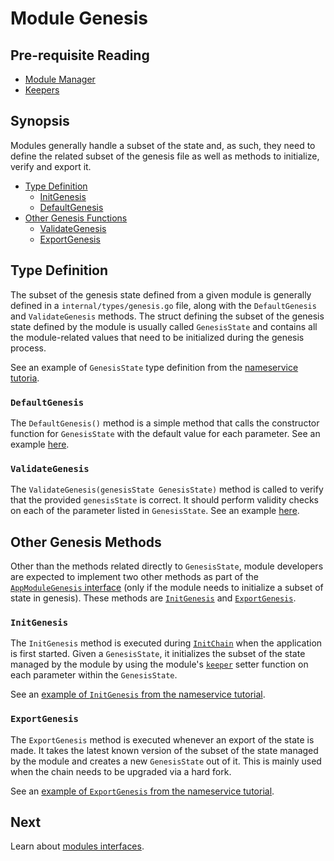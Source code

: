 # Module Genesis

## Pre-requisite Reading

- [Module Manager](./module-manager.md)
- [Keepers](./keeper.md)

## Synopsis

Modules generally handle a subset of the state and, as such, they need to define the related subset of the genesis file as well as methods to initialize, verify and export it. 

- [Type Definition](#type-definition)
    + [InitGenesis](#initgenesis)
    + [DefaultGenesis](#defaultgenesis)
- [Other Genesis Functions](#other-genesis-functions)
    + [ValidateGenesis](#validategenesis)
    + [ExportGenesis](#exportgenesis)

## Type Definition 

The subset of the genesis state defined from a given module is generally defined in a `internal/types/genesis.go` file, along with the `DefaultGenesis` and `ValidateGenesis` methods. The struct defining the subset of the genesis state defined by the module is usually called `GenesisState` and contains all the module-related values that need to be initialized during the genesis process. 

See an example of `GenesisState` type definition from the [nameservice tutoria](https://github.com/cosmos/sdk-application-tutorial/blob/master/x/nameservice/genesis.go#L10-L12). 

### `DefaultGenesis`

The `DefaultGenesis()` method is a simple method that calls the constructor function for `GenesisState` with the default value for each parameter. See an example [here](https://github.com/cosmos/sdk-application-tutorial/blob/master/x/nameservice/genesis.go#L14-L16). 

### `ValidateGenesis`

The `ValidateGenesis(genesisState GenesisState)` method is called to verify that the provided `genesisState` is correct. It should perform validity checks on each of the parameter listed in `GenesisState`. See an example [here](https://github.com/cosmos/sdk-application-tutorial/blob/master/x/nameservice/genesis.go#L18-L31).

## Other Genesis Methods

Other than the methods related directly to `GenesisState`, module developers are expected to implement two other methods as part of the [`AppModuleGenesis` interface](./module-manager.md#appmodulegenesis) (only if the module needs to initialize a subset of state in genesis). These methods are [`InitGenesis`](#initgenesis) and [`ExportGenesis`](#exportgenesis).

### `InitGenesis`

The `InitGenesis` method is executed during [`InitChain`](../core/baseapp.md#initchain) when the application is first started. Given a `GenesisState`, it initializes the subset of the state managed by the module by using the module's [`keeper`](./keeper.md) setter function on each parameter within the `GenesisState`. 

See an [example of `InitGenesis` from the nameservice tutorial](https://github.com/cosmos/sdk-application-tutorial/blob/master/x/nameservice/genesis.go#L39-L44).

### `ExportGenesis`

The `ExportGenesis` method is executed whenever an export of the state is made. It takes the latest known version of the subset of the state managed by the module and creates a new `GenesisState` out of it. This is mainly used when the chain needs to be upgraded via a hard fork. 

See an [example of `ExportGenesis` from the nameservice tutorial](https://github.com/cosmos/sdk-application-tutorial/blob/master/x/nameservice/genesis.go#L46-L57).

## Next

Learn about [modules interfaces](#module-interfaces.md).